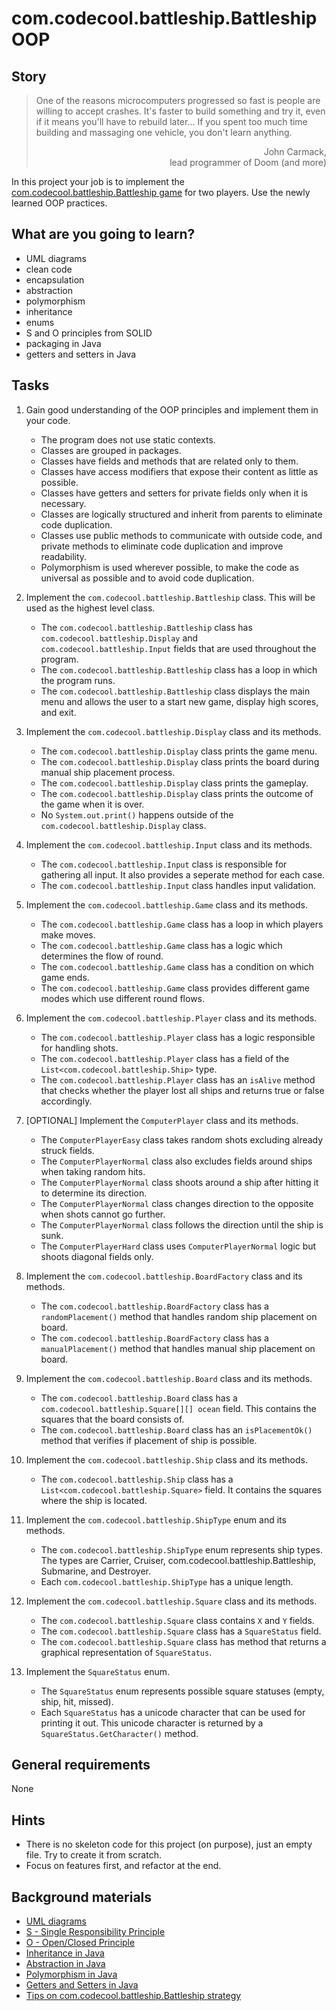 # com.codecool.battleship.Battleship OOP

## Story

> One of the reasons microcomputers progressed so fast is people are willing to
> accept crashes. It's faster to build something and try it, even if it means
> you'll have to rebuild later... If you spent too much time building and
> massaging one vehicle, you don't learn anything.
> <div style="text-align:right">John Carmack,<br>lead programmer of Doom (and more)</div>

In this project your job is to implement the
[com.codecool.battleship.Battleship game](https://en.wikipedia.org/wiki/Battleship_%28game%29) for two players. Use the newly learned OOP practices.

## What are you going to learn?

- UML diagrams
- clean code
- encapsulation
- abstraction
- polymorphism
- inheritance
- enums
- S and O principles from SOLID
- packaging in Java
- getters and setters in Java


## Tasks

1. Gain good understanding of the OOP principles and implement them in your code.
    - The program does not use static contexts.
    - Classes are grouped in packages.
    - Classes have fields and methods that are related only to them.
    - Classes have access modifiers that expose their content as little as possible.
    - Classes have getters and setters for private fields only when it is necessary.
    - Classes are logically structured and inherit from parents to eliminate code duplication.
    - Classes use public methods to communicate with outside code, and private methods to eliminate code duplication and improve readability.
    - Polymorphism is used wherever possible, to make the code as universal as possible and to avoid code duplication.

2. Implement the `com.codecool.battleship.Battleship` class. This will be used as the highest level class.
    - The `com.codecool.battleship.Battleship` class has `com.codecool.battleship.Display` and `com.codecool.battleship.Input` fields that are used throughout the program.
    - The `com.codecool.battleship.Battleship` class has a loop in which the program runs.
    - The `com.codecool.battleship.Battleship` class displays the main menu and allows the user to a start new game, display high scores, and exit.

3. Implement the `com.codecool.battleship.Display` class and its methods.
    - The `com.codecool.battleship.Display` class prints the game menu.
    - The `com.codecool.battleship.Display` class prints the board during manual ship placement process.
    - The `com.codecool.battleship.Display` class prints the gameplay.
    - The `com.codecool.battleship.Display` class prints the outcome of the game when it is over.
    - No `System.out.print()` happens outside of the `com.codecool.battleship.Display` class.

4. Implement the `com.codecool.battleship.Input` class and its methods.
    - The `com.codecool.battleship.Input` class is responsible for gathering all input. It also provides a seperate method for each case.
    - The `com.codecool.battleship.Input` class handles input validation.

5. Implement the `com.codecool.battleship.Game` class and its methods.
    - The `com.codecool.battleship.Game` class has a loop in which players make moves.
    - The `com.codecool.battleship.Game` class has a logic which determines the flow of round.
    - The `com.codecool.battleship.Game` class has a condition on which game ends.
    - The `com.codecool.battleship.Game` class provides different game modes which use different round flows.

6. Implement the `com.codecool.battleship.Player` class and its methods.
    - The `com.codecool.battleship.Player` class has a logic responsible for handling shots.
    - The `com.codecool.battleship.Player` class has a field of the `List<com.codecool.battleship.Ship>` type.
    - The `com.codecool.battleship.Player` class has an `isAlive` method that checks whether the player lost all ships and returns true or false accordingly.

7. [OPTIONAL] Implement the `ComputerPlayer` class and its methods.
    - The `ComputerPlayerEasy` class takes random shots excluding already struck fields.
    - The `ComputerPlayerNormal` class also excludes fields around ships when taking random hits.
    - The `ComputerPlayerNormal` class shoots around a ship after hitting it to determine its direction.
    - The `ComputerPlayerNormal` class changes direction to the opposite when shots cannot go further.
    - The `ComputerPlayerNormal` class follows the direction until the ship is sunk.
    - The `ComputerPlayerHard` class uses `ComputerPlayerNormal` logic but shoots diagonal fields only.

8. Implement the `com.codecool.battleship.BoardFactory` class and its methods.
    - The `com.codecool.battleship.BoardFactory` class has a `randomPlacement()` method that handles random ship placement on board.
    - The `com.codecool.battleship.BoardFactory` class has a `manualPlacement()` method that handles manual ship placement on board.

9. Implement the `com.codecool.battleship.Board` class and its methods.
    - The `com.codecool.battleship.Board` class has a `com.codecool.battleship.Square[][] ocean` field. This contains the squares that the board consists of.
    - The `com.codecool.battleship.Board` class has an `isPlacementOk()` method that verifies if placement of ship is possible.

10. Implement the `com.codecool.battleship.Ship` class and its methods.
    - The `com.codecool.battleship.Ship` class has a `List<com.codecool.battleship.Square>` field. It contains the squares where the ship is located.

11. Implement the `com.codecool.battleship.ShipType` enum and its methods.
    - The `com.codecool.battleship.ShipType` enum represents ship types. The types are Carrier, Cruiser, com.codecool.battleship.Battleship, Submarine, and Destroyer.
    - Each `com.codecool.battleship.ShipType` has a unique length.

12. Implement the `com.codecool.battleship.Square` class and its methods.
    - The `com.codecool.battleship.Square` class contains `X` and `Y` fields.
    - The `com.codecool.battleship.Square` class has a `SquareStatus` field.
    - The `com.codecool.battleship.Square` class has method that returns a graphical representation of `SquareStatus`.

13. Implement the `SquareStatus` enum.
    - The `SquareStatus` enum represents possible square statuses (empty, ship, hit, missed).
    - Each `SquareStatus` has a unicode character that can be used for printing it out. This unicode character is returned by a `SquareStatus.GetCharacter()` method.

## General requirements

None

## Hints

- There is no skeleton code for this project (on purpose), just an empty file.
  Try to create it from scratch.
- Focus on features first, and refactor at the end.

## Background materials

- [UML diagrams](https://www.lucidchart.com/blog/types-of-UML-diagrams)
- <i class="far fa-exclamation"></i> [S - Single Responsibility Principle](https://www.baeldung.com/java-single-responsibility-principle)
- <i class="far fa-exclamation"></i> [O - Open/Closed Principle](https://www.baeldung.com/java-open-closed-principle)
- <i class="far fa-exclamation"></i> [Inheritance in Java](https://www.w3schools.com/java/java_inheritance.asp)
- <i class="far fa-exclamation"></i> [Abstraction in Java](https://www.w3schools.com/java/java_abstract.asp)
- <i class="far fa-exclamation"></i> [Polymorphism in Java](https://www.w3schools.com/java/java_polymorphism.asp)
- <i class="far fa-exclamation"></i> [Getters and Setters in Java](https://www.w3schools.com/java/java_encapsulation.asp)
- [Tips on com.codecool.battleship.Battleship strategy](https://www.wikihow.com/Win-at-Battleship)
